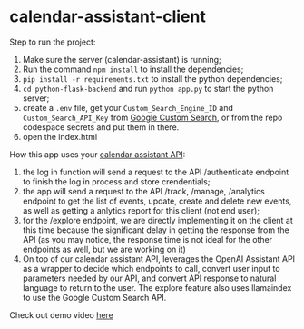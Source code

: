 # calendar-assistant-client

Step to run the project:
1. Make sure the server (calendar-assistant) is running;
2. Run the command `npm install` to install the dependencies;
3. `pip install -r requirements.txt` to install the python dependencies;
4. `cd python-flask-backend` and run `python app.py` to start the python server;
5. create a `.env` file, get your `Custom_Search_Engine_ID` and `Custom_Search_API_Key` from [Google Custom Search](https://developers.google.com/custom-search/v1/overview), or from the repo codespace secrets and put them in there.
5. open the index.html

How this app uses your [calendar assistant API](https://github.com/tchitrakorn/calendar-assistant):
1. the log in function will send a request to the API /authenticate endpoint to finish the log in process and store crendentials;
2. the app will send a request to the API /track, /manage, /analytics endpoint to get the list of events, update, create and delete new events, as well as getting a anlytics report for this client (not end user);
3. for the /explore endpoint, we are directly implementing it on the client at this time because the significant delay in getting the response from the API (as you may notice, the response time is not ideal for the other endpoints as well, but we are working on it)
4. On top of our calendar assistant API, leverages the OpenAI Assistant API as a wrapper to decide which endpoints to call, convert user input to parameters needed by our API, and convert API response to natural language to return to the user. The explore feature also uses llamaindex to use the Google Custom Search API.

Check out demo video [here](https://drive.google.com/file/d/1XThMTPjJc1QKS5Yfwm6dJz_-fGawMcR0/view?usp=sharing)
